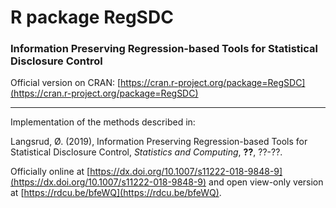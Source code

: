 #  R package RegSDC

### Information Preserving Regression-based Tools for Statistical Disclosure Control

Official version on CRAN: [https://cran.r-project.org/package=RegSDC](https://cran.r-project.org/package=RegSDC)

***

Implementation of the methods described in: 


Langsrud, Ø. (2019), Information Preserving Regression-based Tools for Statistical Disclosure Control, *Statistics and Computing*, **??**, ??-??. 

Officially online at [https://dx.doi.org/10.1007/s11222-018-9848-9](https://dx.doi.org/10.1007/s11222-018-9848-9)
and open view-only version at [https://rdcu.be/bfeWQ](https://rdcu.be/bfeWQ).
 